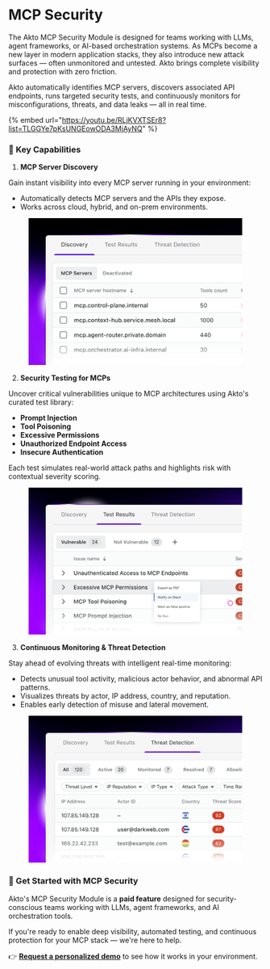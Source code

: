 # MCP Security

The Akto MCP Security Module is designed for teams working with LLMs, agent frameworks, or AI-based orchestration systems. As MCPs become a new layer in modern application stacks, they also introduce new attack surfaces — often unmonitored and untested. Akto brings complete visibility and protection with zero friction.

Akto automatically identifies MCP servers, discovers associated API endpoints, runs targeted security tests, and continuously monitors for misconfigurations, threats, and data leaks — all in real time.

{% embed url="https://youtu.be/RLjKVXTSEr8?list=TLGGYe7pKsUNGEowODA3MjAyNQ" %}

### 🔧 Key Capabilities

1. **MCP Server Discovery**

Gain instant visibility into every MCP server running in your environment:

* Automatically detects MCP servers and the APIs they expose.
* Works across cloud, hybrid, and on-prem environments.

<figure><img src="../.gitbook/assets/image (120).png" alt=""><figcaption></figcaption></figure>

2. **Security Testing for MCPs**

Uncover critical vulnerabilities unique to MCP architectures using Akto's curated test library:

* **Prompt Injection**
* **Tool Poisoning**
* **Excessive Permissions**
* **Unauthorized Endpoint Access**
* **Insecure Authentication**

Each test simulates real-world attack paths and highlights risk with contextual severity scoring.

<figure><img src="../.gitbook/assets/image (121).png" alt=""><figcaption></figcaption></figure>

3. **Continuous Monitoring & Threat Detection**

Stay ahead of evolving threats with intelligent real-time monitoring:

* Detects unusual tool activity, malicious actor behavior, and abnormal API patterns.
* Visualizes threats by actor, IP address, country, and reputation.
* Enables early detection of misuse and lateral movement.

<figure><img src="../.gitbook/assets/image (122).png" alt=""><figcaption></figcaption></figure>

### 🚀 Get Started with MCP Security

Akto's MCP Security Module is a **paid feature** designed for security-conscious teams working with LLMs, agent frameworks, and AI orchestration tools.

If you're ready to enable deep visibility, automated testing, and continuous protection for your MCP stack — we're here to help.

👉 [**Request a personalized demo**](https://www.akto.io/mcp-security-demo) to see how it works in your environment.
